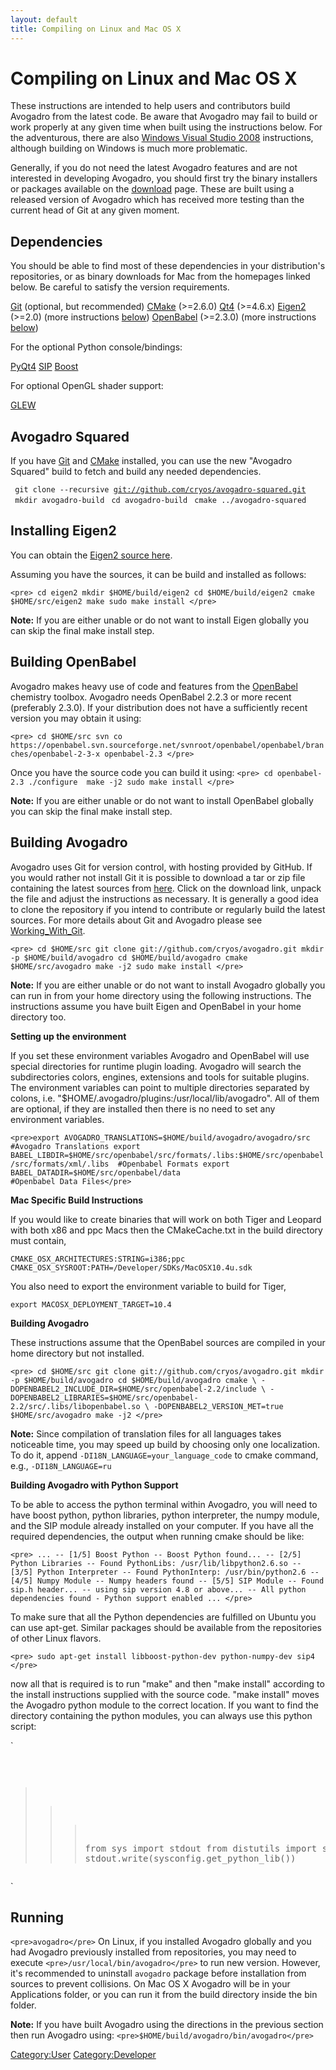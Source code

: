 ```yaml
---
layout: default
title: Compiling on Linux and Mac OS X
---
```


# Compiling on Linux and Mac OS X

These instructions are intended to help users and contributors build Avogadro from the latest code. Be aware that Avogadro may fail to build or work properly at any given time when built using the instructions below. For the adventurous, there are also [Windows Visual Studio 2008](Compiling_on_Windows "wikilink") instructions, although building on Windows is much more problematic.

Generally, if you do not need the latest Avogadro features and are not interested in developing Avogadro, you should first try the binary installers or packages available on the [download](:Get_Avogadro "wikilink") page. These are built using a released version of Avogadro which has received more testing than the current head of Git at any given moment.

Dependencies
------------

You should be able to find most of these dependencies in your distribution's repositories, or as binary downloads for Mac from the homepages linked below. Be careful to satisfy the version requirements.

[Git](http://git-scm.com) (optional, but recommended)
[CMake](http://www.cmake.org) (\>=2.6.0)
[Qt4](http://qt.nokia.com/products/) (\>=4.6.x)
[Eigen2](http://eigen.tuxfamily.org/) (\>=2.0) (more instructions [below](#Installing_Eigen "wikilink"))
[OpenBabel](http://openbabel.org/) (\>=2.3.0) (more instructions [below](#Building_OpenBabel "wikilink"))  

For the optional Python console/bindings:

[PyQt4](http://www.riverbankcomputing.co.uk/software/pyqt/download)
[SIP](http://www.riverbankcomputing.co.uk/software/sip/download)
[Boost](http://www.boost.org/users/download/)  

For optional OpenGL shader support:

[GLEW](http://glew.sourceforge.net/)  

Avogadro Squared
----------------

If you have [Git](http://git-scm.com) and [CMake](http://www.cmake.org/) installed, you can use the new "Avogadro Squared" build to fetch and build any needed dependencies.

` git clone --recursive `[`git://github.com/cryos/avogadro-squared.git`](git://github.com/cryos/avogadro-squared.git)
` mkdir avogadro-build`
` cd avogadro-build`
` cmake ../avogadro-squared`

Installing Eigen2
-----------------

You can obtain the [Eigen2 source here](http://bitbucket.org/eigen/eigen/get/2.0.15.tar.bz2).

Assuming you have the sources, it can be build and installed as follows:

`<pre>
cd eigen2
mkdir $HOME/build/eigen2
cd $HOME/build/eigen2
cmake $HOME/src/eigen2
make
sudo make install
</pre>`

**Note:** If you are either unable or do not want to install Eigen globally you can skip the final make install step.

Building OpenBabel
------------------

Avogadro makes heavy use of code and features from the [OpenBabel](http://openbabel.org) chemistry toolbox. Avogadro needs OpenBabel 2.2.3 or more recent (preferably 2.3.0). If your distribution does not have a sufficiently recent version you may obtain it using:

`<pre>
cd $HOME/src
svn co https://openbabel.svn.sourceforge.net/svnroot/openbabel/openbabel/branches/openbabel-2-3-x openbabel-2.3
</pre>`

Once you have the source code you can build it using: `<pre>
cd openbabel-2.3
./configure 
make -j2
sudo make install
</pre>`

**Note:** If you are either unable or do not want to install OpenBabel globally you can skip the final make install step.

Building Avogadro
-----------------

Avogadro uses Git for version control, with hosting provided by GitHub. If you would rather not install Git it is possible to download a tar or zip file containing the latest sources from [here](http://github.com/cryos/avogadro/). Click on the download link, unpack the file and adjust the instructions as necessary. It is generally a good idea to clone the repository if you intend to contribute or regularly build the latest sources. For more details about Git and Avogadro please see [Working\_With\_Git](Working_With_Git "wikilink").

`<pre>
cd $HOME/src
git clone git://github.com/cryos/avogadro.git
mkdir -p $HOME/build/avogadro
cd $HOME/build/avogadro
cmake $HOME/src/avogadro
make -j2
sudo make install
</pre>`

**Note:** If you are either unable or do not want to install Avogadro globally you can run in from your home directory using the following instructions. The instructions assume you have built Eigen and OpenBabel in your home directory too.

**Setting up the environment**

If you set these environment variables Avogadro and OpenBabel will use special directories for runtime plugin loading. Avogadro will search the subdirectories colors, engines, extensions and tools for suitable plugins. The environment variables can point to multiple directories separated by colons, i.e. "$HOME/.avogadro/plugins:/usr/local/lib/avogadro". All of them are optional, if they are installed then there is no need to set any environment variables.

`<pre>export AVOGADRO_TRANSLATIONS=$HOME/build/avogadro/avogadro/src                                       #Avogadro Translations
export BABEL_LIBDIR=$HOME/src/openbabel/src/formats/.libs:$HOME/src/openbabel/src/formats/xml/.libs  #Openbabel Formats
export BABEL_DATADIR=$HOME/src/openbabel/data                                                        #Openbabel Data Files</pre>`

**Mac Specific Build Instructions**

If you would like to create binaries that will work on both Tiger and Leopard with both x86 and ppc Macs then the CMakeCache.txt in the build directory must contain,

    CMAKE_OSX_ARCHITECTURES:STRING=i386;ppc
    CMAKE_OSX_SYSROOT:PATH=/Developer/SDKs/MacOSX10.4u.sdk

You also need to export the environment variable to build for Tiger,

    export MACOSX_DEPLOYMENT_TARGET=10.4

**Building Avogadro**

These instructions assume that the OpenBabel sources are compiled in your home directory but not installed.

`<pre>
cd $HOME/src
git clone git://github.com/cryos/avogadro.git
mkdir -p $HOME/build/avogadro
cd $HOME/build/avogadro
cmake \
  -DOPENBABEL2_INCLUDE_DIR=$HOME/src/openbabel-2.2/include \
  -DOPENBABEL2_LIBRARIES=$HOME/src/openbabel-2.2/src/.libs/libopenbabel.so \
  -DOPENBABEL2_VERSION_MET=true $HOME/src/avogadro
make -j2
</pre>`

**Note:** Since compilation of translation files for all languages takes noticeable time, you may speed up build by choosing only one localization. To do it, append `-DI18N_LANGUAGE=your_language_code` to cmake command, e.g., `-DI18N_LANGUAGE=ru`

**Building Avogadro with Python Support**

To be able to access the python terminal within Avogadro, you will need to have boost python, python libraries, python interpreter, the numpy module, and the SIP module already installed on your computer. If you have all the required dependencies, the output when running cmake should be like:

`<pre>
...
-- [1/5] Boost Python
-- Boost Python found...
-- [2/5] Python Libraries
-- Found PythonLibs: /usr/lib/libpython2.6.so
-- [3/5] Python Interpreter
-- Found PythonInterp: /usr/bin/python2.6
-- [4/5] Numpy Module
-- Numpy headers found
-- [5/5] SIP Module
-- Found sip.h header...
-- using sip version 4.8 or above...
-- All python dependencies found - Python support enabled
...
</pre>`

To make sure that all the Python dependencies are fulfilled on Ubuntu you can use apt-get. Similar packages should be available from the repositories of other Linux flavors.

`<pre>
sudo apt-get install libboost-python-dev python-numpy-dev sip4
</pre>`

now all that is required is to run "make" and then "make install" according to the install instructions supplied with the source code. "make install" moves the Avogadro python module to the correct location. If you want to find the directory containing the python modules, you can always use this python script:

`<pre>
>>> from sys import stdout
>>> from distutils import sysconfig
>>> stdout.write(sysconfig.get_python_lib())
</pre>`

Running
-------

`<pre>avogadro</pre>` On Linux, if you installed Avogadro globally and you had Avogadro previously installed from repositories, you may need to execute `<pre>/usr/local/bin/avogadro</pre>` to run new version. However, it's recommended to uninstall `avogadro` package before installation from sources to prevent collisions. On Mac OS X Avogadro will be in your Applications folder, or you can run it from the build directory inside the bin folder.

**Note:** If you have built Avogadro using the directions in the previous section then run Avogadro using: `<pre>$HOME/build/avogadro/bin/avogadro</pre>`

<Category:User> <Category:Developer>

